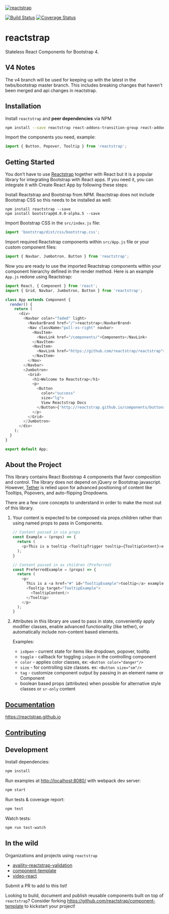 [![reactstrap](https://cloud.githubusercontent.com/assets/399776/13906899/1de62f0c-ee9f-11e5-95c0-c515fee8e918.png)](https://reactstrap.github.io)

[![Build Status](https://travis-ci.org/reactstrap/reactstrap.svg?branch=master)](https://travis-ci.org/reactstrap/reactstrap) [![Coverage Status](https://coveralls.io/repos/github/reactstrap/reactstrap/badge.svg?branch=master)](https://coveralls.io/github/reactstrap/reactstrap?branch=master)

# reactstrap

Stateless React Components for Bootstrap 4.

## V4 Notes

The v4 branch will be used for keeping up with the latest in the twbs/bootstrap master branch. This includes breaking changes that haven't been merged and api changes in reactstrap.

## Installation

Install `reactstrap` and __peer dependencies__ via NPM

```sh
npm install --save reactstrap react-addons-transition-group react-addons-css-transition-group react react-dom
```

Import the components you need, example:

```js
import { Button, Popover, Tooltip } from 'reactstrap';
```

## Getting Started

You don’t have to use [Reactstrap](https://reactstrap.github.io) together with React but it is a popular library for integrating Bootstrap with React apps. If you need it, you can integrate it with Create React App by following these steps:

Install Reactstrap and Bootstrap from NPM. Reactstrap does not include Bootstrap CSS so this needs to be installed as well:

```
npm install reactstrap --save
npm install bootstrap@4.0.0-alpha.5 --save
```

Import Bootstrap CSS in the ```src/index.js``` file:

```js
import 'bootstrap/dist/css/bootstrap.css';
```

Import required Reactstrap components within ```src/App.js``` file or your custom component files:

```js
import { Navbar, Jumbotron, Button } from 'reactstrap';
```

Now you are ready to use the imported Reactstrap components within your component hierarchy defined in the render method. Here is an example `App.js` redone using Reactstrap:

```js
import React, { Component } from 'react';
import { Grid, Navbar, Jumbotron, Button } from 'reactstrap';

class App extends Component {
  render() {
    return (
      <div>
        <Navbar color="faded" light>
          <NavbarBrand href="/">reactstrap</NavbarBrand>
          <Nav className="pull-xs-right" navbar>
            <NavItem>
              <NavLink href="/components/">Components</NavLink>
            </NavItem>
            <NavItem>
              <NavLink href="https://github.com/reactstrap/reactstrap">Github</NavLink>
            </NavItem>
          </Nav>
        </Navbar>
        <Jumbotron>
          <Grid>
            <h1>Welcome to Reactstrap</h1>
            <p>
              <Button
                color="success"
                size="lg">
                View Reactstrap Docs
              </Button>{'http://reactstrap.github.io/components/buttons/'}
            </p>
          </Grid>
        </Jumbotron>
      </div>
    );
  }
}

export default App;
```

## About the Project

This library contains React Bootstrap 4 components that favor composition and control. The library does not depend on jQuery or Bootstrap javascript. However, [Tether](http://tether.io/) is relied upon for advanced positioning of content like Tooltips, Popovers, and auto-flipping Dropdowns.

There are a few core concepts to understand in order to make the most out of this library.

1. Your content is expected to be composed via props.children rather than using named props to pass in Components.

    ```js
    // Content passed in via props
    const Example = (props) => {
      return (
        <p>This is a tooltip <TooltipTrigger tooltip={TooltipContent}>example</TooltipTrigger>!</p>
      );
    }

    // Content passed in as children (Preferred)
    const PreferredExample = (props) => {
      return (
        <p>
          This is a <a href="#" id="TooltipExample">tooltip</a> example.
          <Tooltip target="TooltipExample">
            <TooltipContent/>
          </Tooltip>
        </p>
      );
    }
    ```

2. Attributes in this library are used to pass in state, conveniently apply modifier classes, enable advanced functionality (like tether), or automatically include non-content based elements.

    Examples:

    - `isOpen` - current state for items like dropdown, popover, tooltip
    - `toggle` - callback for toggling `isOpen` in the controlling component
    - `color` - applies color classes, ex: `<Button color="danger"/>`
    - `size` - for controlling size classes. ex: `<Button size="sm"/>`
    - `tag` - customize component output by passing in an element name or Component
    - boolean based props (attributes) when possible for alternative style classes or `sr-only` content


## [Documentation](https://reactstrap.github.io)

https://reactstrap.github.io

## [Contributing](CONTRIBUTING.md)

## Development

Install dependencies:

```sh
npm install
```

Run examples at [http://localhost:8080/](http://localhost:8080/) with webpack dev server:

```sh
npm start
```

Run tests & coverage report:

```sh
npm test
```

Watch tests:

```sh
npm run test-watch
```

## In the wild

Organizations and projects using `reactstrap`

- [availity-reactstrap-validation](https://availity.github.io/availity-reactstrap-validation/)
- [component-template](https://reactstrap.github.io/component-template/)
- [video-react](https://video-react.github.io/)

Submit a PR to add to this list!

Looking to build, document and publish reusable components built on top of `reactstrap`? Consider forking https://github.com/reactstrap/component-template to kickstart your project!
